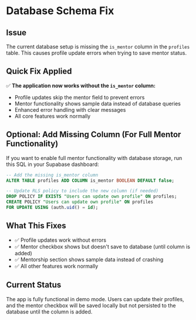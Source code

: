 # Database Schema Fix

## Issue
The current database setup is missing the `is_mentor` column in the `profiles` table. This causes profile update errors when trying to save mentor status.

## Quick Fix Applied
✅ **The application now works without the `is_mentor` column:**
- Profile updates skip the mentor field to prevent errors
- Mentor functionality shows sample data instead of database queries
- Enhanced error handling with clear messages
- All core features work normally

## Optional: Add Missing Column (For Full Mentor Functionality)

If you want to enable full mentor functionality with database storage, run this SQL in your Supabase dashboard:

```sql
-- Add the missing is_mentor column
ALTER TABLE profiles ADD COLUMN is_mentor BOOLEAN DEFAULT false;

-- Update RLS policy to include the new column (if needed)
DROP POLICY IF EXISTS "Users can update own profile" ON profiles;
CREATE POLICY "Users can update own profile" ON profiles
FOR UPDATE USING (auth.uid() = id);
```

## What This Fixes
- ✅ Profile updates work without errors
- ✅ Mentor checkbox shows but doesn't save to database (until column is added)
- ✅ Mentorship section shows sample data instead of crashing
- ✅ All other features work normally

## Current Status
The app is fully functional in demo mode. Users can update their profiles, and the mentor checkbox will be saved locally but not persisted to the database until the column is added.
